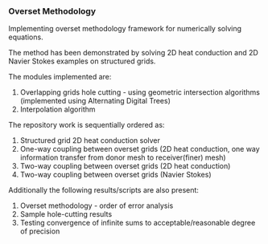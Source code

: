 ### Overset Methodology

Implementing overset methodology framework for numerically solving equations.

The method has been demonstrated by solving 2D heat conduction and 2D Navier Stokes examples on structured grids.

The modules implemented are:

1. Overlapping grids hole cutting - using geometric intersection algorithms (implemented using Alternating Digital Trees)
2. Interpolation algorithm

The repository work is sequentially ordered as:
1. Structured grid 2D heat conduction solver
2. One-way coupling between overset grids (2D heat conduction, one way information transfer from donor mesh to receiver(finer) mesh)
3. Two-way coupling between overset grids (2D heat conduction)
4. Two-way coupling between overset grids (Navier Stokes)


Additionally the following results/scripts are also present:
1. Overset methodology - order of error analysis
2. Sample hole-cutting results
3. Testing convergence of infinite sums to acceptable/reasonable degree of precision
